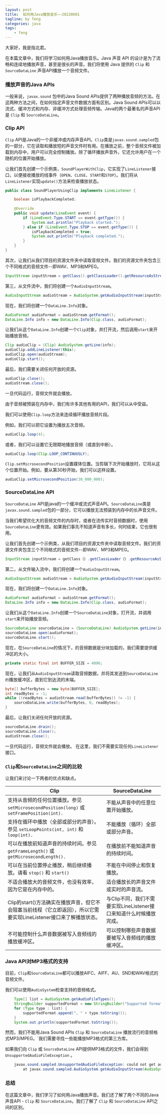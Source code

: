 ```yaml
---
layout: post
title:  如何用Java播放音乐——20220601
tagline: by feng
categories: java
tags: 
    - feng
---
```


大家好，我是指北君。

在本篇文章中，我们将学习如何用Java播放音乐。Java 声音 API 的设计是为了流畅和连续地播放声音，甚至是很长的声音。我们将使用 Java 提供的 `Clip` 和 `SourceDataLine` 声音API播放一个音频文件。

<!--more-->

### 播放声音的Java APIs

一般来说，`javax.sound` 包中的Java Sound APIs提供了两种播放音频的方法。在这两种方法之间，在如何指定声音文件数据方面有区别。Java Sound APIs可以以流式、缓冲方式和内存、非缓冲方式处理音频传输。Java的两个最著名的声音API是 `Clip` 和 `SourceDataLine`。

### Clip API

`Clip` API是Java的一个非缓冲或内存声音API。`Clip`类是`javax.sound.sampled`包的一部分，它在读取和播放短的声音文件时有用。在播放之前，整个音频文件被加载到内存中，用户可以完全控制播放。除了循环播放声音外，它还允许用户在一个随机的位置开始播放。

让我们首先创建一个示例类，`SoundPlayerWithClip`，它实现了`LineListener`接口，以便接收播放的线事件（`OPEN`、`CLOSE`、`START`和`STOP`）。我们将从`LineListener`实现`update()`方法来检查播放状态。

```java
public class SoundPlayerUsingClip implements LineListener {

    boolean isPlaybackCompleted;
    
    @Override
    public void update(LineEvent event) {
        if (LineEvent.Type.START == event.getType()) {
            System.out.println("Playback started.");
        } else if (LineEvent.Type.STOP == event.getType()) {
            isPlaybackCompleted = true;
            System.out.println("Playback completed.");
        }
    }
}
```

其次，让我们从我们项目的资源文件夹中读取音频文件。我们的资源文件夹包含三个不同格式的音频文件--即WAV、MP3和MPEG。

```java
InputStream inputStream = getClass().getClassLoader().getResourceAsStream(audioFilePath);
```

第三，从文件流中，我们将创建一个`AudioInputStream`。

```java
AudioInputStream audioStream = AudioSystem.getAudioInputStream(inputStream);
```

现在，我们将创建一个`DataLine.Info`对象。

```java
AudioFormat audioFormat = audioStream.getFormat();
DataLine.Info info = new DataLine.Info(Clip.class, audioFormat);
```

让我们从这个`DataLine.Info`创建一个`Clip`对象，并打开流，然后调用`start`来开始播放音频。

```java
Clip audioClip = (Clip) AudioSystem.getLine(info);
audioClip.addLineListener(this);
audioClip.open(audioStream);
audioClip.start();
```

最后，我们需要关闭任何开放的资源。

```java
audioClip.close();
audioStream.close();
```

一旦代码运行，音频文件就会播放。

由于音频被预装在内存中，我们有许多其他有用的API，我们可以从中受益。

我们可以使用`Clip.loop`方法来连续循环播放音频片段。

例如，我们可以把它设置为播放五次音频。

```java
audioClip.loop(4);    
```

或者，我们可以设置它无限期地播放音频（或直到中断）。

```java
audioClip.loop(Clip.LOOP_CONTINUUSLY);
```

`Clip.setMicrosecondPosition`设置媒体位置。当剪辑下次开始播放时，它将从这个位置开始。例如，要从第30秒开始，我们可以这样设置。

```java
audioClip.setMicrosecondPosition(30_000_000);
```

### SourceDataLine API

`SourceDataLine` API是java的一个缓冲或流式声音API。`SourceDataLine`类是`javax.sound.sampled`包的一部分，它可以播放无法预装到内存中的长声音文件。

当我们希望优化大的音频文件的内存时，或者在流传实时音频数据时，使用`SourceDataLine`更有效。如果我们事先不知道声音有多长，何时结束，它也很有用。

让我们首先创建一个示例类，从我们项目的资源文件夹中读取音频文件。我们的资源文件夹包含三个不同格式的音频文件--即WAV、MP3和MPEG。

```java
InputStream inputStream = getClass（）.getClassLoader（）.getResourceAsStream(audioFilePath);
```

第二，从文件输入流中，我们将创建一个`AudioInputStream`。

```java
AudioInputStream audioStream = AudioSystem.getAudioInputStream(inputStream);
```
现在，我们将创建一个`DataLine.Info`对象。

```java
AudioFormat audioFormat = audioStream.getFormat();
DataLine.Info info = new DataLine.Info(Clip.class, audioFormat);
```

让我们从这个`DataLine.Info`创建一个`SourceDataLine`对象，打开流，并调用`start`来开始播放音频。

```java
SourceDataLine sourceDataLine = (SourceDataLine) AudioSystem.getLine(info);
sourceDataLine.open(audioFormat);
sourceDataLine.start();
```

现在，在`SourceDataLine`的情况下，的音频数据是分块加载的，我们需要提供缓冲区的大小。

```java
private static final int BUFFER_SIZE = 4096;
```

现在，让我们从`AudioInputStream`读取音频数据，并将其发送到`SourceDataLine的`播放缓冲区，直到它到达流的末端。

```java
byte[] bufferBytes = new byte[BUFFER_SIZE];
int readBytes = -1;
while ((readBytes = audioStream.read(bufferBytes)) != -1) {
    sourceDataLine.write(bufferBytes, 0, readBytes);
}
```

最后，让我们关闭任何开放的资源。

```java
sourceDataLine.drain();
sourceDataLine.close();
audioStream.close();
```

一旦代码运行，音频文件就会播放。 在这里，我们不需要实现任何`LineListener`接口。

### `Clip`和`SourceDataLine`之间的比较

让我们来讨论一下两者的优点和缺点。

|Clip|SourceDataLine|
|---|---|
|支持从音频的任何位置播放。参见 `setMicrosecondPosition(long)` 或 `setFramePosition(int).`| 不能从声音中的任意位置开始播放。|
|支持在循环中播放（全部或部分的声音）。  参见 `setLoopPoints(int, int)` 和 `loop(int).`|不能播放（循环）全部或部分声音。|
|可以在播放前知道声音的持续时间。参见 `getFrameLength()` 或 `getMicrosecondLength().`|在播放前不能知道声音的持续时间。|
|可以在当前位置停止播放，稍后继续播放。请看 `stop()` 和 `start()` |不能在中间停止和恢复播放。|
|不适合播放大的音频文件，也没有效率，因为它是在内存中的。|适合播放长的声音文件或实时的声音流。|
|Clip的start()方法确实在播放声音，但它不会阻塞当前线程（它立即返回），所以它需要实现LineListener接口来了解播放状态。|与Clip不同，我们不需要实现LineListener接口来知道什么时候播放完成。|
|不可能控制什么声音数据被写入音频线的播放缓冲区。|可以控制哪些声音数据要被写入音频线的播放缓冲区。|

### Java API对MP3格式的支持

目前，`Clip`和`SourceDataLine`都可以播放AIFC、AIFF、AU、SND和WAV格式的音频文件。

我们可以使用`AudioSystem`检查支持的音频格式。

```java
    Type[] list = AudioSystem.getAudioFileTypes();
    StringBuilder supportedFormat = new StringBuilder("Supported formats:");
    for (Type type : list) {
        supportedFormat.append(", " + type.toString());
    }
    System.out.println(supportedFormat.toString());
```

然而，我们不能用Java Sound APIs `Clip` 和 `SourceDataLine` 播放流行的音频格式MP3/MPEG。`我们需要寻找一些能播放MP3格式的第三方库。

如果我们向 `Clip` 或 `SourceDataLine` API提供MP3格式的文件，我们会得到`UnsupportedAudioFileException` 。

```java
    javax.sound.sampled.UnsupportedAudioFileException: could not get audio input stream from input file
        at javax.sound.sampled.AudioSystem.getAudioInputStream(AudioSystem.java:1189)
```

### 总结

在这篇文章中，我们学习了如何用Java播放声音。我们还了解了两个不同的Java声音API - `Clip` 和 `SourceDataLine`。我们了解了 `Clip` 和 `SourceDataLine` API之间的区别。
